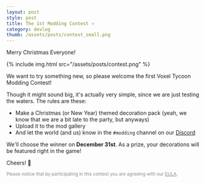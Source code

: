 ```yaml
---
layout: post
style: post
title: The 1st Modding Contest ⭐
category: devlog
thumb: /assets/posts/contest_small.png
---
```


Merry Christmas Everyone!

{% include img.html src="/assets/posts/contest.png" %}

We want to try something new, so please welcome the first Voxel Tycoon Modding Contest!

Though it might sound big, it's actually very simple, since we are just testing the waters. The rules are these:

* Make a Christmas (or New Year) themed decoration pack (yeah, we know that we are a bit late to the party, but anyways)
* Upload it to the mod gallery
* And let the world (and us) know in the `#modding` channel on our [Discord](//discord.gg/voxeltycoon)

We'll choose the winner on **December 31st**. As a prize, your decorations will be featured right in the game!

Cheers! 🎅

<small style="opacity:0.5">Please notice that by participating in this contest you are agreeing with our [EULA](/eula).</small>